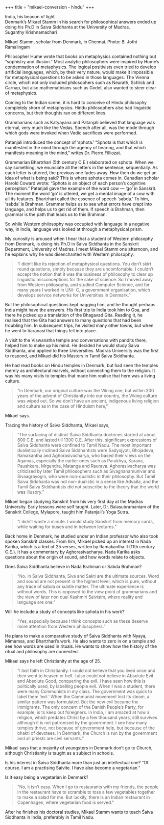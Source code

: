 +++
title = "mikael-conversion - hindu"
+++

India, his beacon of light  
Denmark’s Mikael Stamm in his search for philosophical answers ended up doing his Ph.D in Śaiva Siddhanta at the University of Madras.  
Suganthy Krishnamachari


Mikael Stamm, scholar from Denmark, in Chennai. Photo: B. Jothi Ramalingam

Philosopher Hume wrote that books on metaphysics contained nothing but “sophistry and illusion.” Most analytic philosophers were inspired by Hume’s condemnation of metaphysics. The logical positivists even tried to develop artificial languages, which, by their very nature, would make it impossible for metaphysical questions to be asked in those languages. The Vienna circle, which not only included philosophers such as Neurath, Schlick and Carnap, but also mathematicians such as Godel, also wanted to steer clear of metaphysics.

Coming to the Indian scene, it is hard to conceive of Hindu philosophy completely shorn of metaphysics. Hindu philosophers also had linguistic concerns, but their thoughts ran on different lines.

Grammarians such as Katyayana and Patanjali believed that language was eternal, very much like the Vedas. Speech after all, was the mode through which gods were invoked when Vedic sacrifices were performed.

Patanjali introduced the concept of ‘sphota.’ “Sphota is that which is manifested in the mind through the agency of hearing, and that which manifests meaning in the mind,” writes Dr. Pierre Filliozat.

Grammarian Bhartrhari (5th century C.E.) elaborated on sphota. When we say something, we enunciate all the letters in the sentence, sequentially. As each letter is uttered, the previous one fades away. How then do we get an idea of what is being said? This is where sphota comes in. Canadian scholar Harold Coward wrote: “Sphota is an object of each person’s cognitive perception.” Patanjali gave the example of the word cow — ‘go’ in Sanskrit. The moment the word ‘go’ is uttered, we get a mental image of a cow with all its features. Bhartrhari called the essence of speech ‘sabda.’ To him, ‘sabda’ is Brahman. Grammar helps us to see what errors have crept into language, and helps us to get rid of them. If speech is Brahman, then grammar is the path that leads us to this Brahman.

So while Western philosophy was occupied with language in a negative way, in India, language was looked at through a metaphysical prism.

My curiosity is aroused when I hear that a student of Western philosophy from Denmark, is doing his Ph.D in Śaiva Siddhanta in the Sanskrit Department, University of Madras. I meet Mikael Stamm one afternoon, and he explains why he was disenchanted with Western philosophy. 

> “I didn’t like its rejection of metaphysical questions. You don’t skirt round questions, simply because they are uncomfortable. I couldn’t accept the notion that it was the business of philosophy to clear up linguistic misconceptions for the sake of science. So I moved away from Western philosophy, and studied Computer Science, and for many years I worked in UNI- C, a government organisation, which develops service networks for Universities in Denmark.”

But the philosophical questions kept nagging him, and he thought perhaps India might have the answers. His first trip to India took him to Goa, and there he picked up a translation of the Bhagavad Gita. Reading it, he realised that the Gita had answers to many questions that had been troubling him. In subsequent trips, he visited many other towns, but when he went to Varanasi that things fell into place.

A visit to the Viswanatha temple and conversations with pandits there, helped him to make up his mind. He decided he would study Śaiva Siddhanta, and applied to three Universities. Madras University was the first to respond, and Mikael did his Masters in Tamil Śaiva Siddhanta.

He had read books on Hindu temples in Denmark, but had seen the temples merely as architectural marvels, without connecting them to the religion. It was his many visits to temples that made him realise that here was a living culture.

> “In Denmark, our original culture was the Viking one, but within 200 years of the advent of Christianity into our country, the Viking culture was wiped out. So we don’t have an ancient, indigenous living religion and culture as in the case of Hinduism here,” 

Mikael says.

Tracing the history of Śaiva Siddhanta, Mikael says, 

> “The surfacing of distinct Śaiva Siddhanta doctrines started at about 800 C.E. and lasted till 1300 C.E. After this, significant expressions of Śaiva Siddhanta were confined to Tamil Nadu. The most important dualistically inclined Śaiva Siddhantists were Sadyojyoti, Bhojadeva, Ramakantha and Aghorasivacharya, who based their views on the Agamas, especially the earlier ones such as Parakhya, Karana, Paushkara, Mrgendra, Matanga and Raurava. Aghorasivacharya was criticised by later Tamil philosophers such as Sivagnanamunivar and Śivaagrayogin, who were non-dualistic in their philosophy. But Tamil Śaiva Siddhanta was not non-dualistic in a sense like Advaita, and the Tamil Śaiva Siddhantists did not subscribe to the theory that the world was illusory.”

Mikael began studying Sanskrit from his very first day at the Madras University. Early lessons were self taught. Later, Dr. Balasubramaniam of the Sanskrit College, Mylapore, taught him Patanjali’s Yoga Sutra.

> “I didn’t waste a minute. I would study Sanskrit from memory cards, while waiting for buses and in between lectures.”

Back home in Denmark, he studied under an Indian professor who also took spoken Sanskrit classes. From him, Mikael picked up an interest in Nada Karika, which is a text of 25 verses, written by Ramakantha II (11th century C.E.). It has a commentary by Aghorasivacharya. Nada Karika asks questions about the origin of sound, and how words relate to objects.

Does Śaiva Siddhanta believe in Nada Brahman or Sabda Brahman? 

> “No. In Śaiva Siddhanta, Siva and Sakti are the ultimate sources. Word and sound are not present in the highest level, which is pure, without any trace of sabda or subtle matter. The ultimate experience is without words. This is opposed to the view point of grammarians and the view of later non dual Kashmiri Saivisim, where reality and language are one.”

Will he include a study of concepts like sphota in his work? 

> “Yes, especially because I think concepts such as these deserve more attention from Western philosophers.” 

He plans to make a comparative study of Śaiva Siddhanta with Nyaya, Mimamsa, and Bhartrhari’s work. He also wants to zero in on a temple and see how words are used in rituals. He wants to show how the history of the ritual and philosophy are connected.

Mikael says he left Christianity at the age of 25. 

> “I lost faith in Christianity. I could not believe that you lived once and then went to heaven or hell. I also could not believe in Absolute Evil and Absolute Good, conquering the evil. I have seen how this is politically used, by labelling people evil. When I was a student, there were many Communists in my class. The government was quick to label them ‘evil.’ When the Communist movement lost its steam, a similar pattern was formulated. But the new evil became the immigrants. The only concern of the Danish People’s Party, for example, is to keep out foreigners. In India, I am amazed at how a religion, which predates Christ by a few thousand years, still survives although it is not patronised by the government. I see how many temples thrive, not because of government help, but because of the bhakti of devotees. In Denmark, the Church is run by the government and all priests are civil servants.”

Mikael says that a majority of youngsters in Denmark don’t go to Church, although Christianity is taught as a subject in schools.

Is his interest in Śaiva Siddhanta more than just an intellectual one? “Of course. I am a practising Saivite. I have also become a vegetarian.”

Is it easy being a vegetarian in Denmark? 

> “No, it isn’t easy. When I go to restaurants with my friends, the people in the restaurant have to scramble to toss a few vegetables together to make a salad for me. But luckily, there is an Indian restaurant in Copenhagen, where vegetarian food is served.”

After he finishes his doctoral studies, Mikael Stamm wants to teach Śaiva Siddhanta in India, preferably in Tamil Nadu.

